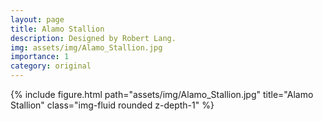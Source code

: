 ```yaml
---
layout: page
title: Alamo Stallion
description: Designed by Robert Lang.
img: assets/img/Alamo_Stallion.jpg
importance: 1
category: original
---
```


<div class="row">
    <div class="col-sm mt-3 mt-md-0">
        {% include figure.html path="assets/img/Alamo_Stallion.jpg" title="Alamo Stallion" class="img-fluid rounded z-depth-1" %}
    </div>
</div>
